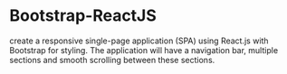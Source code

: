# Bootstrap-ReactJS
create a responsive single-page application (SPA) using React.js with Bootstrap for styling. The application will have a navigation bar, multiple sections and smooth scrolling between these sections.
